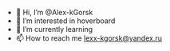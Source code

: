 - 👋 Hi, I’m @Alex-kGorsk
- 👀 I’m interested in hoverboard
- 🌱 I’m currently learning 
- 📫 How to reach me lexx-kgorsk@yandex.ru

<!---
Alex-kGorsk/Alex-kGorsk is a ✨ special ✨ repository because its `README.md` (this file) appears on your GitHub profile.
You can click the Preview link to take a look at your changes.
--->
